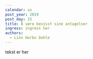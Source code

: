 ```yaml
---
calendar: ux
post_year: 2019
post_day: 15
title: Å være bevisst sine antagelser
ingress: ingress her
authors:
  - Linn Harbo Dahle
---
```

tekst er her
